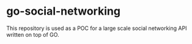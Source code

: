# go-social-networking
This repository is used as a POC for a large scale social networking API written on top of GO.
